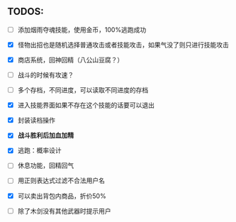 ## TODOS:

- [ ] 添加烟雨夺魂技能，使用金币，100%逃跑成功

- [x] 怪物出招也是随机选择普通攻击或者技能攻击，如果气没了则只进行技能攻击

- [x] 商店系统，回神回精（八公山豆腐？）

- [ ] 战斗的时候有攻速？

- [ ] 多个存档，不同进度，可以读取不同进度的存档

- [x] 进入技能界面如果不存在这个技能的话要可以退出

- [x] 封装读档操作


- [x] **战斗胜利后加血加精**
- [x] 逃跑：概率设计
- [ ] 休息功能，回精回气
- [ ] 用正则表达式过滤不合法用户名
- [x] 可以卖出背包内商品，折价50%
- [ ] 除了木剑没有其他武器时提示用户
